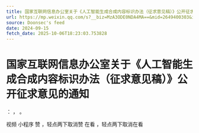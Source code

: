 ```yaml
---
title: 国家互联网信息办公室关于《人工智能生成合成内容标识办法（征求意见稿）》公开征求意见的通知
url: https://mp.weixin.qq.com/s?__biz=MzA3ODE0NDA4MA==&mid=2649400303&idx=1&sn=63433ed3430695f42577ee547b98428e
source: Doonsec's feed
date: 2024-09-15
fetch_date: 2025-10-06T18:23:03.753828
---
```


# 国家互联网信息办公室关于《人工智能生成合成内容标识办法（征求意见稿）》公开征求意见的通知

：
，
。

视频
小程序
赞
，轻点两下取消赞
在看
，轻点两下取消在看